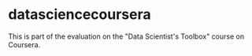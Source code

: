 # datasciencecoursera
This is part of the evaluation on the "Data Scientist's Toolbox" course on Coursera.
